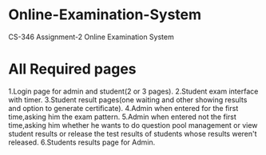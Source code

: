 # Online-Examination-System
CS-346 Assignment-2 Online Examination System
# All Required pages
1.Login page for admin and student(2 or 3 pages).
2.Student exam interface with timer.
3.Student result pages(one waiting and other showing results and option to generate certificate).
4.Admin when entered for the first time,asking him the exam pattern.
5.Admin when entered not the first time,asking him whether he wants to do question pool management or view student results or release the test results of students whose results weren't released.
6.Students results page for Admin.
